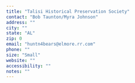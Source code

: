 ```yaml
---
title: "Talisi Historical Preservation Society"
contact: "Bob Taunton/Myra Johnson"
address: ""
city: ""
state: "AL"
zip: 0
email: "huntn4bears@elmore.rr.com"
phone: ""
size: "Small"
website: ""
accessibility: ""
notes: ""
--- 
```

